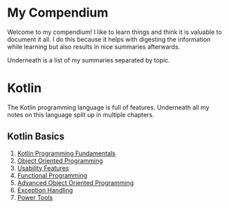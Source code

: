 # My Compendium
Welcome to my compendium! I like to learn things and think it is valuable to document it all. I do this because it helps with digesting the information while learning but also results in nice summaries afterwards.

Underneath is a list of my summaries separated by topic.

# Kotlin
The Kotlin programming language is full of features. Underneath all my notes on this language split up in multiple chapters.
## Kotlin Basics
1. [Kotlin Programming Fundamentals](kotlin/basics/fundamentals.md)
2. [Object Oriented Programming](kotlin/bascis/oop.md)
3. [Usability Features](kotlin/basics/usability.md)
4. [Functional Programming](kotlin/basics/functional.md)
5. [Advanced Object Oriented Programming](kotlin/basics/aoop.md)
6. [Exception Handling](kotlin/basics/exceptions.md)
7. [Power Tools](kotlin/basics/tools.md)

